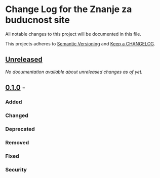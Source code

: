 # Change Log for the Znanje za buducnost site

All notable changes to this project will be documented in this file.

This projects adheres to [Semantic Versioning](https://semver.org/) and [Keep a CHANGELOG](https://keepachangelog.com/).

## [Unreleased]

_No documentation available about unreleased changes as of yet._

## [0.1.0] -

### Added
### Changed
### Deprecated
### Removed
### Fixed
### Security

[Unreleased]: https://github.com/wpcroatia/znanje-za-buducnost...HEAD
[0.1.0]: https://github.com/wpcroatia/znanje-za-buducnost
